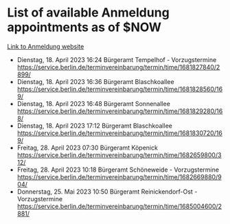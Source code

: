 # List of available Anmeldung appointments as of $NOW
[Link to Anmeldung website](https://service.berlin.de/terminvereinbarung/termin/tag.php?termin=1&anliegen[]=120686&dienstleisterlist=122210,122217,327316,122219,327312,122227,327314,122231,327346,122243,327348,122254,122252,329742,122260,329745,122262,329748,122271,327278,122273,327274,122277,327276,330436,122280,327294,122282,327290,122284,327292,122291,327270,122285,327266,122286,327264,122296,327268,150230,329760,122297,327286,122294,327284,122312,329763,122314,329775,122304,327330,122311,327334,122309,327332,317869,122281,327352,122279,329772,122283,122276,327324,122274,327326,122267,329766,122246,327318,122251,327320,122257,327322,122208,327298,122226,327300&herkunft=http%3A%2F%2Fservice.berlin.de%2Fdienstleistung%2F120686%2F)
- Dienstag, 18. April 2023 16:24 Bürgeramt Tempelhof - Vorzugstermine https://service.berlin.de/terminvereinbarung/termin/time/1681827840/2899/
- Dienstag, 18. April 2023 16:36 Bürgeramt Blaschkoallee https://service.berlin.de/terminvereinbarung/termin/time/1681828560/169/
- Dienstag, 18. April 2023 16:48 Bürgeramt Sonnenallee https://service.berlin.de/terminvereinbarung/termin/time/1681829280/168/
- Dienstag, 18. April 2023 17:12 Bürgeramt Blaschkoallee https://service.berlin.de/terminvereinbarung/termin/time/1681830720/169/
- Freitag, 28. April 2023 07:30 Bürgeramt Köpenick https://service.berlin.de/terminvereinbarung/termin/time/1682659800/312/
- Freitag, 28. April 2023 10:18 Bürgeramt Schöneweide - Vorzugstermine https://service.berlin.de/terminvereinbarung/termin/time/1682669880/904/
- Donnerstag, 25. Mai 2023 10:50 Bürgeramt Reinickendorf-Ost - Vorzugstermine https://service.berlin.de/terminvereinbarung/termin/time/1685004600/2881/
